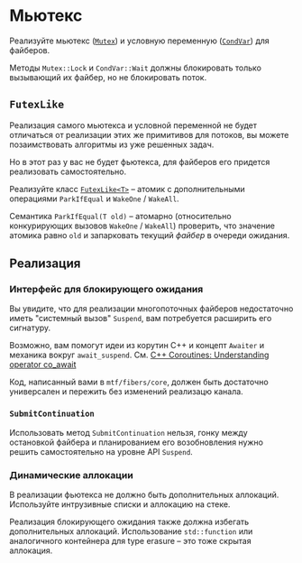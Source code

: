 # Мьютекс

Реализуйте мьютекс ([`Mutex`](mtf/fibers/sync/mutex.hpp)) и условную переменную ([`CondVar`](mtf/fibers/sync/condvar.hpp)) для файберов.

Методы `Mutex::Lock` и `CondVar::Wait` должны блокировать только вызывающий их файбер, но не блокировать поток.

## `FutexLike`

Реализация самого мьютекса и условной переменной не будет отличаться от реализации этих же примитивов для потоков, вы можете позаимствовать алгоритмы из уже решенных задач.

Но в этот раз у вас не будет фьютекса, для файберов его придется реализовать самостоятельно.

Реализуйте класс [`FutexLike<T>`](mtf/fibers/sync/futex.hpp) – атомик с дополнительными операциями `ParkIfEqual` и `WakeOne` / `WakeAll`.

Семантика `ParkIfEqual(T old)` – атомарно (относительно конкурирующих вызовов `WakeOne` / `WakeAll`) проверить, что значение атомика равно `old` и запарковать текущий _файбер_ в очереди ожидания.

## Реализация

### Интерфейс для блокирующего ожидания

Вы увидите, что для реализации многопоточных файберов недостаточно иметь "системный вызов" `Suspend`, вам потребуется расширить его сигнатуру.

Возможно, вам помогут идеи из корутин С++ и концепт `Awaiter` и механика вокруг `await_suspend`. 
См. [C++ Coroutines: Understanding operator co_await](https://lewissbaker.github.io/2017/11/17/understanding-operator-co-await)

Код, написанный вами в `mtf/fibers/core`, должен быть достаточно универсален и пережить без изменений реализацю канала.

### `SubmitContinuation`

Использовать метод `SubmitContinuation` нельзя, гонку между остановкой файбера и планированием его возобновления нужно решить самостоятельно на уровне API `Suspend`.

### Динамические аллокации

В реализации фьютекса не должно быть дополнительных аллокаций. Используйте интрузивные списки и аллокацию на стеке.

Реализация блокирующего ожидания также должна избегать дополнительных аллокаций. Использование `std::function` или аналогичного контейнера для type erasure – это тоже скрытая аллокация.

